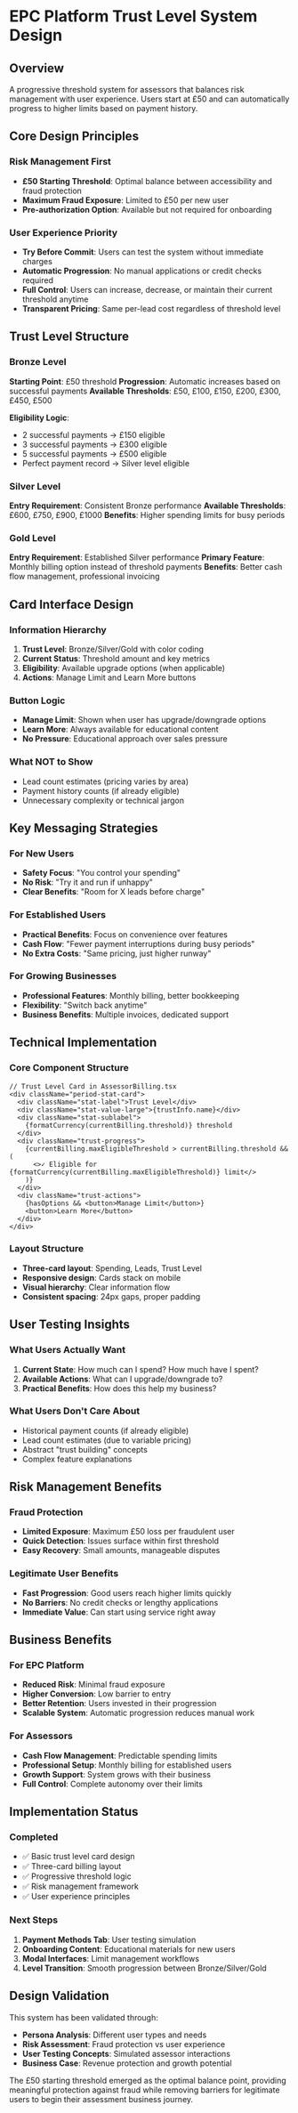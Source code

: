# EPC Platform Trust Level System Design

## Overview
A progressive threshold system for assessors that balances risk management with user experience. Users start at £50 and can automatically progress to higher limits based on payment history.

## Core Design Principles

### Risk Management First
- **£50 Starting Threshold**: Optimal balance between accessibility and fraud protection
- **Maximum Fraud Exposure**: Limited to £50 per new user
- **Pre-authorization Option**: Available but not required for onboarding

### User Experience Priority
- **Try Before Commit**: Users can test the system without immediate charges
- **Automatic Progression**: No manual applications or credit checks required
- **Full Control**: Users can increase, decrease, or maintain their current threshold anytime
- **Transparent Pricing**: Same per-lead cost regardless of threshold level

## Trust Level Structure

### Bronze Level
**Starting Point**: £50 threshold
**Progression**: Automatic increases based on successful payments
**Available Thresholds**: £50, £100, £150, £200, £300, £450, £500

**Eligibility Logic**:
- 2 successful payments → £150 eligible
- 3 successful payments → £300 eligible
- 5 successful payments → £500 eligible
- Perfect payment record → Silver level eligible

### Silver Level
**Entry Requirement**: Consistent Bronze performance
**Available Thresholds**: £600, £750, £900, £1000
**Benefits**: Higher spending limits for busy periods

### Gold Level
**Entry Requirement**: Established Silver performance
**Primary Feature**: Monthly billing option instead of threshold payments
**Benefits**: Better cash flow management, professional invoicing

## Card Interface Design

### Information Hierarchy
1. **Trust Level**: Bronze/Silver/Gold with color coding
2. **Current Status**: Threshold amount and key metrics
3. **Eligibility**: Available upgrade options (when applicable)
4. **Actions**: Manage Limit and Learn More buttons

### Button Logic
- **Manage Limit**: Shown when user has upgrade/downgrade options
- **Learn More**: Always available for educational content
- **No Pressure**: Educational approach over sales pressure

### What NOT to Show
- Lead count estimates (pricing varies by area)
- Payment history counts (if already eligible)
- Unnecessary complexity or technical jargon

## Key Messaging Strategies

### For New Users
- **Safety Focus**: "You control your spending"
- **No Risk**: "Try it and run if unhappy"
- **Clear Benefits**: "Room for X leads before charge"

### For Established Users
- **Practical Benefits**: Focus on convenience over features
- **Cash Flow**: "Fewer payment interruptions during busy periods"
- **No Extra Costs**: "Same pricing, just higher runway"

### For Growing Businesses
- **Professional Features**: Monthly billing, better bookkeeping
- **Flexibility**: "Switch back anytime"
- **Business Benefits**: Multiple invoices, dedicated support

## Technical Implementation

### Core Component Structure
```tsx
// Trust Level Card in AssessorBilling.tsx
<div className="period-stat-card">
  <div className="stat-label">Trust Level</div>
  <div className="stat-value-large">{trustInfo.name}</div>
  <div className="stat-sublabel">
    {formatCurrency(currentBilling.threshold)} threshold
  </div>
  <div className="trust-progress">
    {currentBilling.maxEligibleThreshold > currentBilling.threshold && (
      <>✓ Eligible for {formatCurrency(currentBilling.maxEligibleThreshold)} limit</>
    )}
  </div>
  <div className="trust-actions">
    {hasOptions && <button>Manage Limit</button>}
    <button>Learn More</button>
  </div>
</div>
```

### Layout Structure
- **Three-card layout**: Spending, Leads, Trust Level
- **Responsive design**: Cards stack on mobile
- **Visual hierarchy**: Clear information flow
- **Consistent spacing**: 24px gaps, proper padding

## User Testing Insights

### What Users Actually Want
1. **Current State**: How much can I spend? How much have I spent?
2. **Available Actions**: What can I upgrade/downgrade to?
3. **Practical Benefits**: How does this help my business?

### What Users Don't Care About
- Historical payment counts (if already eligible)
- Lead count estimates (due to variable pricing)
- Abstract "trust building" concepts
- Complex feature explanations

## Risk Management Benefits

### Fraud Protection
- **Limited Exposure**: Maximum £50 loss per fraudulent user
- **Quick Detection**: Issues surface within first threshold
- **Easy Recovery**: Small amounts, manageable disputes

### Legitimate User Benefits
- **Fast Progression**: Good users reach higher limits quickly
- **No Barriers**: No credit checks or lengthy applications
- **Immediate Value**: Can start using service right away

## Business Benefits

### For EPC Platform
- **Reduced Risk**: Minimal fraud exposure
- **Higher Conversion**: Low barrier to entry
- **Better Retention**: Users invested in their progression
- **Scalable System**: Automatic progression reduces manual work

### For Assessors
- **Cash Flow Management**: Predictable spending limits
- **Professional Setup**: Monthly billing for established users
- **Growth Support**: System grows with their business
- **Full Control**: Complete autonomy over their limits

## Implementation Status

### Completed
- ✅ Basic trust level card design
- ✅ Three-card billing layout
- ✅ Progressive threshold logic
- ✅ Risk management framework
- ✅ User experience principles

### Next Steps
1. **Payment Methods Tab**: User testing simulation
2. **Onboarding Content**: Educational materials for new users
3. **Modal Interfaces**: Limit management workflows
4. **Level Transition**: Smooth progression between Bronze/Silver/Gold

## Design Validation

This system has been validated through:
- **Persona Analysis**: Different user types and needs
- **Risk Assessment**: Fraud protection vs user experience
- **User Testing Concepts**: Simulated assessor interactions
- **Business Case**: Revenue protection and growth potential

The £50 starting threshold emerged as the optimal balance point, providing meaningful protection against fraud while removing barriers for legitimate users to begin their assessment business journey.